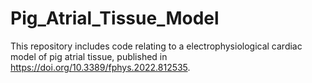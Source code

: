 # Pig_Atrial_Tissue_Model
This repository includes code relating to a electrophysiological cardiac model of pig atrial tissue, published in https://doi.org/10.3389/fphys.2022.812535.
